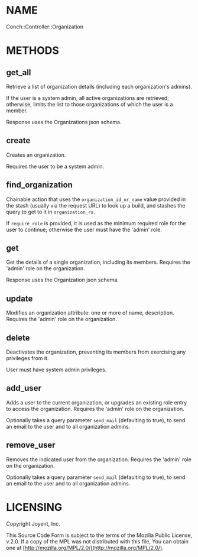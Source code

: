 # NAME

Conch::Controller::Organization

# METHODS

## get\_all

Retrieve a list of organization details (including each organization's admins).

If the user is a system admin, all active organizations are retrieved; otherwise, limits the
list to those organizations of which the user is a member.

Response uses the Organizations json schema.

## create

Creates an organization.

Requires the user to be a system admin.

## find\_organization

Chainable action that uses the `organization_id_or_name` value provided in the stash (usually
via the request URL) to look up a build, and stashes the query to get to it in
`organization_rs`.

If `require_role` is provided, it is used as the minimum required role for the user to
continue; otherwise the user must have the 'admin' role.

## get

Get the details of a single organization, including its members.
Requires the 'admin' role on the organization.

Response uses the Organization json schema.

## update

Modifies an organization attribute: one or more of name, description.
Requires the 'admin' role on the organization.

## delete

Deactivates the organization, preventing its members from exercising any privileges from it.

User must have system admin privileges.

## add\_user

Adds a user to the current organization, or upgrades an existing role entry to access the
organization.
Requires the 'admin' role on the organization.

Optionally takes a query parameter `send_mail` (defaulting to true), to send an email
to the user and to all organization admins.

## remove\_user

Removes the indicated user from the organization.
Requires the 'admin' role on the organization.

Optionally takes a query parameter `send_mail` (defaulting to true), to send an email
to the user and to all organization admins.

# LICENSING

Copyright Joyent, Inc.

This Source Code Form is subject to the terms of the Mozilla Public License,
v.2.0. If a copy of the MPL was not distributed with this file, You can obtain
one at [http://mozilla.org/MPL/2.0/](http://mozilla.org/MPL/2.0/).
